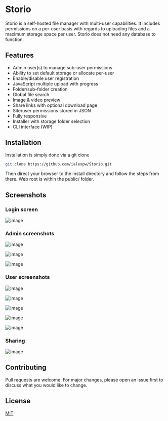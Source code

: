 # Storio

Storio is a self-hosted file manager with multi-user capabilities. It includes permissions on a per-user basis with regards to uploading files and a maximum storage space per user. Storio does not need any database to function.

## Features

* Admin user(s) to manage sub-user permissions
* Ability to set default storage or allocate per-user
* Enable/disable user registration
* JavaScript multiple upload with progress
* Folder/sub-folder creation
* Global file search
* Image & video preview
* Share links with optional download page
* Site/user permissions stored in JSON
* Fully responsive
* Installer with storage folder selection
* CLI interface (WIP)

## Installation

Installation is simply done via a git clone

```bash
git clone https://github.com/ialexpw/Storio.git
```
Then direct your browser to the install directory and follow the steps from there. Web root is within the public/ folder.

## Screenshots

### Login screen
![image](https://user-images.githubusercontent.com/7994724/174810368-ab1a3a19-3043-4871-a3aa-d3b21068a1da.png)


### Admin screenshots
![image](https://user-images.githubusercontent.com/7994724/174809288-ea4ddcaa-9f0d-4483-8cf6-6875bc0e1ff7.png)

![image](https://user-images.githubusercontent.com/7994724/174809495-6c91f6d0-bf7b-480a-97aa-4afbbc377698.png)

![image](https://user-images.githubusercontent.com/7994724/174809668-7dfeaccf-78cf-4777-8c65-505817f65765.png)


### User screenshots
![image](https://user-images.githubusercontent.com/7994724/174809823-737e9067-8356-49bc-95a5-1ac278535cee.png)

![image](https://user-images.githubusercontent.com/7994724/174809919-3eb3e7d9-20a5-459e-985e-4a884d98eaa7.png)

![image](https://user-images.githubusercontent.com/7994724/174810028-7acb7140-5ca7-4a05-a76b-a47b733fc2b1.png)

![image](https://user-images.githubusercontent.com/7994724/174810122-a99ff653-8512-4513-856d-a225f563526c.png)

![image](https://user-images.githubusercontent.com/7994724/174810175-1162216f-538e-4109-8908-81229de22c91.png)


### Sharing
![image](https://user-images.githubusercontent.com/7994724/174810556-209d1c2f-e810-4c89-9ebd-ec7da8bdc34d.png)


## Contributing
Pull requests are welcome. For major changes, please open an issue first to discuss what you would like to change.

## License
[MIT](https://choosealicense.com/licenses/mit/)
